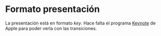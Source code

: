 # Formato presentación
La presentación está en formato _key_. Hace falta el programa [Keynote](https://www.apple.com/es/keynote/) de Apple para poder verla con las transiciones.
